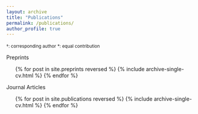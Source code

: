 ```yaml
---
layout: archive
title: "Publications"
permalink: /publications/
author_profile: true
---
```

<small>†: corresponding author</small>
<small>*: equal contribution</small>

Preprints
  <ul>{% for post in site.preprints reversed %}
    {% include archive-single-cv.html %}
  {% endfor %}</ul>
Journal Articles
  <ul>{% for post in site.publications reversed %}
    {% include archive-single-cv.html %}
  {% endfor %}</ul>

